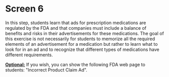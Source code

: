 # Screen 6

In this step, students learn that ads for prescription medications are regulated by the FDA and that companies must include a balance of benefits and risks in their advertisements for these medications. The goal of this exercise is not necessarily for students to memorize all the required elements of an advertisement for a medication but rather to learn what to look for in an ad and to recognize that different types of medications have different requirements. 

[**Optional:**](https://www.fda.gov/drugs/prescription-drug-advertising/incorrect-product-claim-ad) If you wish, you can show the following FDA web page to students: "Incorrect Product Claim Ad". 
<!--needs link(s)!-->
